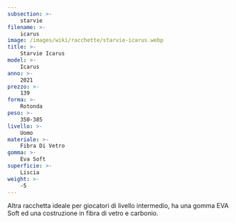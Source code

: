 ```yaml
---
subsection: >-
    starvie
filename: >-
    icarus
image: /images/wiki/racchette/starvie-icarus.webp
title: >-
    Starvie Icarus
model: >-
    Icarus
anno: >-
    2021
prezzo: >-
    139
forma: >-
    Rotonda
peso: >-
    350-385
livello: >-
    Uomo
materiale: >-
    Fibra Di Vetro
gomma: >-
    Eva Soft
superficie: >-
    Liscia
weight: >-
    -5
---
```

Altra racchetta ideale per giocatori di livello intermedio, ha una gomma EVA Soft ed una costruzione in fibra di vetro e carbonio.